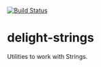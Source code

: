 [![Build Status](https://travis-ci.org/javadelight/delight-strings.svg)](https://travis-ci.org/javadelight/delight-strings)

# delight-strings

Utilities to work with Strings.
